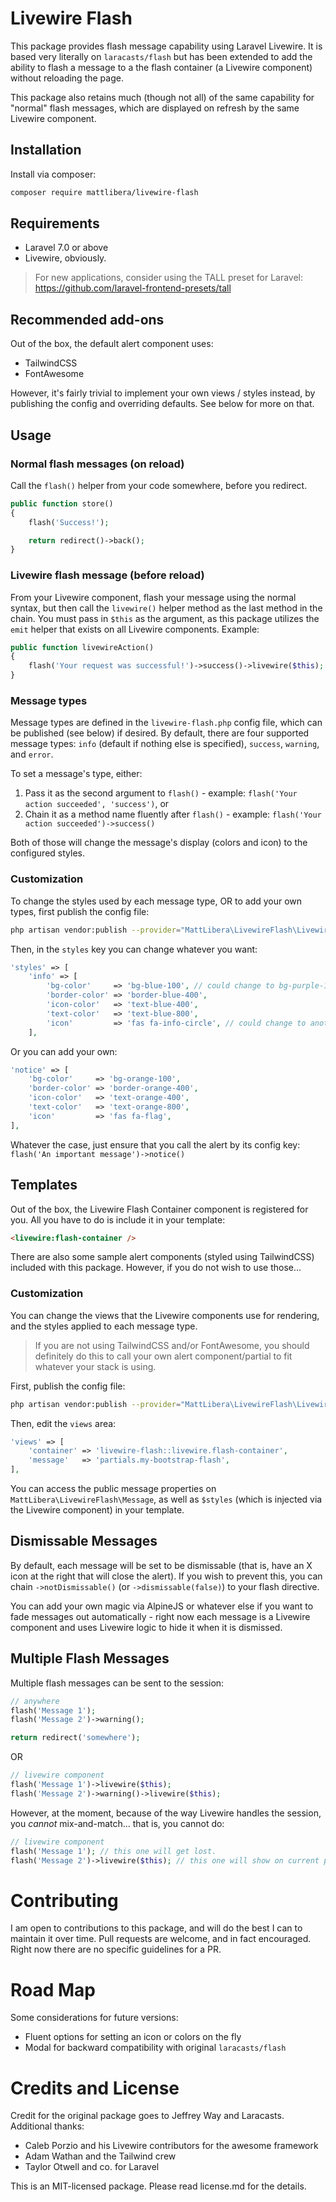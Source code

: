 # Livewire Flash

This package provides flash message capability using Laravel Livewire. It is based very literally on `laracasts/flash` but has been extended to add the ability to flash a message to a the flash container (a Livewire component) without reloading the page.

 This package also retains much (though not all) of the same capability for "normal" flash messages, which are displayed on refresh by the same Livewire component.

## Installation

Install via composer:

```bash
composer require mattlibera/livewire-flash
```

## Requirements

* Laravel 7.0 or above
* Livewire, obviously.

> For new applications, consider using the TALL preset for Laravel: https://github.com/laravel-frontend-presets/tall

## Recommended add-ons

Out of the box, the default alert component uses:

* TailwindCSS
* FontAwesome

However, it's fairly trivial to implement your own views / styles instead, by publishing the config and overriding defaults. See below for more on that.

## Usage

### Normal flash messages (on reload)

Call the `flash()` helper from your code somewhere, before you redirect.

```php
public function store()
{
    flash('Success!');

    return redirect()->back();
}
```

### Livewire flash message (before reload)

 From your Livewire component, flash your message using the normal syntax, but then call the `livewire()` helper method as the last method in the chain. You must pass in `$this` as the argument, as this package utilizes the `emit` helper that exists on all Livewire components. Example:

```php
public function livewireAction()
{
    flash('Your request was successful!')->success()->livewire($this);
}
```

### Message types

Message types are defined in the `livewire-flash.php` config file, which can be published (see below) if desired. By default, there are four supported message types: `info` (default if nothing else is specified), `success`, `warning`, and `error`.

To set a message's type, either:

1. Pass it as the second argument to `flash()` - example: `flash('Your action succeeded', 'success')`, or
2. Chain it as a method name fluently after `flash()` - example: `flash('Your action succeeded')->success()`

Both of those will change the message's display (colors and icon) to the configured styles.

### Customization

To change the styles used by each message type, OR to add your own types, first publish the config file:

```bash
php artisan vendor:publish --provider="MattLibera\LivewireFlash\LivewireFlashServiceProvider"
```

Then, in the `styles` key you can change whatever you want:

```php
'styles' => [
    'info' => [
        'bg-color'     => 'bg-blue-100', // could change to bg-purple-100, or something.
        'border-color' => 'border-blue-400',
        'icon-color'   => 'text-blue-400',
        'text-color'   => 'text-blue-800',
        'icon'         => 'fas fa-info-circle', // could change to another FontAwesome icon
    ],
```

Or you can add your own:

```php
'notice' => [
    'bg-color'     => 'bg-orange-100',
    'border-color' => 'border-orange-400',
    'icon-color'   => 'text-orange-400',
    'text-color'   => 'text-orange-800',
    'icon'         => 'fas fa-flag',
],
```

Whatever the case, just ensure that you call the alert by its config key: `flash('An important message')->notice()`

## Templates

Out of the box, the Livewire Flash Container component is registered for you. All you have to do is include it in your template:

```html
<livewire:flash-container />
```

There are also some sample alert components (styled using TailwindCSS) included with this package. However, if you do not wish to use those...

### Customization

You can change the views that the Livewire components use for rendering, and the styles applied to each message type.

> If you are not using TailwindCSS and/or FontAwesome, you should definitely do this to call your own alert component/partial to fit whatever your stack is using.

First, publish the config file:

```bash
php artisan vendor:publish --provider="MattLibera\LivewireFlash\LivewireFlashServiceProvider"
```

Then, edit the `views` area:

```php
'views' => [
    'container' => 'livewire-flash::livewire.flash-container',
    'message'   => 'partials.my-bootstrap-flash',
],
```

You can access the public message properties on `MattLibera\LivewireFlash\Message`, as well as `$styles` (which is injected via the Livewire component) in your template.

## Dismissable Messages

By default, each message will be set to be dismissable (that is, have an X icon at the right that will close the alert). If you wish to prevent this, you can chain `->notDismissable()` (or `->dismissable(false)`) to your flash directive.

You can add your own magic via AlpineJS or whatever else if you want to fade messages out automatically - right now each message is a Livewire component and uses Livewire logic to hide it when it is dismissed.

## Multiple Flash Messages

Multiple flash messages can be sent to the session:

```php
// anywhere
flash('Message 1');
flash('Message 2')->warning();

return redirect('somewhere');
```

OR

```php
// livewire component
flash('Message 1')->livewire($this);
flash('Message 2')->warning()->livewire($this);
```

However, at the moment, because of the way Livewire handles the session, you *cannot* mix-and-match... that is, you cannot do:

```php
// livewire component
flash('Message 1'); // this one will get lost.
flash('Message 2')->livewire($this); // this one will show on current page via Livewire

```

# Contributing

I am open to contributions to this package, and will do the best I can to maintain it over time. Pull requests are welcome, and in fact encouraged. Right now there are no specific guidelines for a PR.

# Road Map

Some considerations for future versions:

- Fluent options for setting an icon or colors on the fly
- Modal for backward compatibility with original `laracasts/flash`

# Credits and License

Credit for the original package goes to Jeffrey Way and Laracasts. Additional thanks:

* Caleb Porzio and his Livewire contributors for the awesome framework
* Adam Wathan and the Tailwind crew
* Taylor Otwell and co. for Laravel

This is an MIT-licensed package. Please read license.md for the details.


